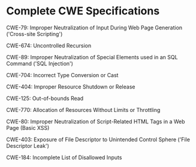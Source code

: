 

# Complete CWE Specifications

CWE-79: Improper Neutralization of Input During Web Page Generation ('Cross-site Scripting')

CWE-674: Uncontrolled Recursion

CWE-89: Improper Neutralization of Special Elements used in an SQL Command ('SQL Injection')

CWE-704: Incorrect Type Conversion or Cast

CWE-404: Improper Resource Shutdown or Release

CWE-125: Out-of-bounds Read

CWE-770: Allocation of Resources Without Limits or Throttling

CWE-80: Improper Neutralization of Script-Related HTML Tags in a Web Page (Basic XSS)

CWE-403: Exposure of File Descriptor to Unintended Control Sphere ('File Descriptor Leak')

CWE-184: Incomplete List of Disallowed Inputs
